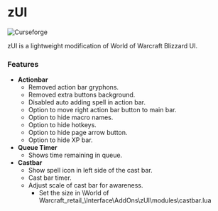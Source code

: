 # zUI
![Curseforge](https://www.curseforge.com/wow/addons)

zUI is a lightweight modification of World of Warcraft Blizzard UI.

### Features
- **Actionbar**
  - Removed action bar gryphons.
  - Removed extra buttons background.
  - Disabled auto adding spell in action bar.
  - Option to move right action bar button to main bar.
  - Option to hide macro names.
  - Option to hide hotkeys.
  - Option to hide page arrow button.
  - Option to hide XP bar.
- **Queue Timer**
  - Shows time remaining in queue.
- **Castbar**
  - Show spell icon in left side of the cast bar.
  - Cast bar timer.
  - Adjust scale of cast bar for awareness.
    - Set the size in \World of Warcraft\_retail_\Interface\AddOns\zUI\modules\castbar.lua


